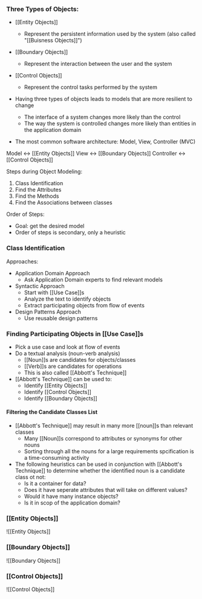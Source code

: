### Three Types of Objects:
- [[Entity Objects]]
	- Represent the persistent information used by the system (also called "[[Buisness Objects]]")
- [[Boundary Objects]]
	- Represent the interaction between the user and the system
- [[Control Objects]]
	- Represent the control tasks performed by the system

- Having three types of objects leads to models that are more resilient to change
	- The interface of a system changes more likely than the control
	- The way the system is controlled changes more likely than entities in the application domain
- The most common software architecture: Model, View, Controller (MVC)

Model <-> [[Entity Objects]]
View <-> [[Boundary Objects]]
Controller <-> [[Control Objects]]

Steps during Object Modeling:
1. Class Identification
2. Find the Attributes
3. Find the Methods
4. Find the Associations between classes

Order of Steps:
- Goal: get the desired model
- Order of steps is secondary, only a heuristic

### Class Identification
Approaches:
- Application Domain Approach
	- Ask Application Domain experts to find relevant models
- Syntactic Approach
	- Start with [[Use Case]]s
	- Analyze the text to identify objects
	- Extract participating objects from flow of events
- Design Patterns Approach
	- Use reusable design patterns

### Finding Participating Objects in [[Use Case]]s
- Pick a use case and look at flow of events
- Do a textual analysis (noun-verb analysis)
	- [[Noun]]s are candidates for objects/classes
	- [[Verb]]s are candidates for operations
	- This is also called [[Abbott's Technique]]
- [[Abbott's Technique]] can be used to:
	- Identify [[Entity Objects]]
	- Identify [[Control Objects]]
	- Identify [[Boundary Objects]]

#### Filtering the Candidate Classes List
- [[Abbott's Technique]] may result in many more [[noun]]s than relevant classes
	- Many [[Noun]]s correspond to attributes or synonyms for other nouns
	- Sorting through all the nouns for a large requirements spcification is a time-consuming activity
- The following heuristics can be used in conjunction with [[Abbott's Technique]] to determine whether the identified noun is a candidate class ot not:
	- Is it a container for data?
	- Does it have seperate attributes that will take on different values?
	- Would it have many instance objects?
	- Is it in scop of the application domain?

### [[Entity Objects]]
![[Entity Objects]]

### [[Boundary Objects]]
![[Boundary Objects]]

### [[Control Objects]]
![[Control Objects]]
